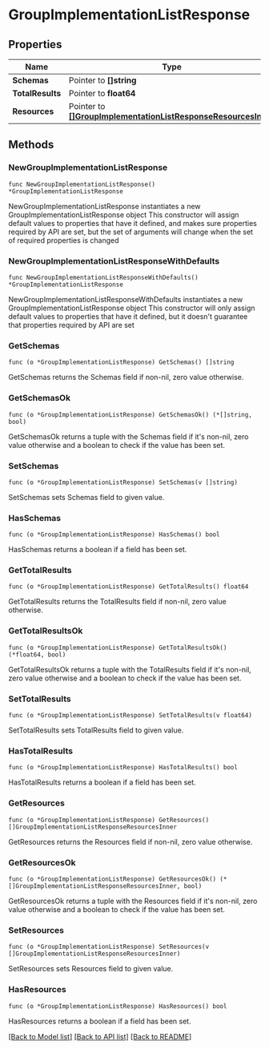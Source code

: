 # GroupImplementationListResponse

## Properties

Name | Type | Description | Notes
------------ | ------------- | ------------- | -------------
**Schemas** | Pointer to **[]string** |  | [optional] 
**TotalResults** | Pointer to **float64** |  | [optional] 
**Resources** | Pointer to [**[]GroupImplementationListResponseResourcesInner**](GroupImplementationListResponseResourcesInner.md) |  | [optional] 

## Methods

### NewGroupImplementationListResponse

`func NewGroupImplementationListResponse() *GroupImplementationListResponse`

NewGroupImplementationListResponse instantiates a new GroupImplementationListResponse object
This constructor will assign default values to properties that have it defined,
and makes sure properties required by API are set, but the set of arguments
will change when the set of required properties is changed

### NewGroupImplementationListResponseWithDefaults

`func NewGroupImplementationListResponseWithDefaults() *GroupImplementationListResponse`

NewGroupImplementationListResponseWithDefaults instantiates a new GroupImplementationListResponse object
This constructor will only assign default values to properties that have it defined,
but it doesn't guarantee that properties required by API are set

### GetSchemas

`func (o *GroupImplementationListResponse) GetSchemas() []string`

GetSchemas returns the Schemas field if non-nil, zero value otherwise.

### GetSchemasOk

`func (o *GroupImplementationListResponse) GetSchemasOk() (*[]string, bool)`

GetSchemasOk returns a tuple with the Schemas field if it's non-nil, zero value otherwise
and a boolean to check if the value has been set.

### SetSchemas

`func (o *GroupImplementationListResponse) SetSchemas(v []string)`

SetSchemas sets Schemas field to given value.

### HasSchemas

`func (o *GroupImplementationListResponse) HasSchemas() bool`

HasSchemas returns a boolean if a field has been set.

### GetTotalResults

`func (o *GroupImplementationListResponse) GetTotalResults() float64`

GetTotalResults returns the TotalResults field if non-nil, zero value otherwise.

### GetTotalResultsOk

`func (o *GroupImplementationListResponse) GetTotalResultsOk() (*float64, bool)`

GetTotalResultsOk returns a tuple with the TotalResults field if it's non-nil, zero value otherwise
and a boolean to check if the value has been set.

### SetTotalResults

`func (o *GroupImplementationListResponse) SetTotalResults(v float64)`

SetTotalResults sets TotalResults field to given value.

### HasTotalResults

`func (o *GroupImplementationListResponse) HasTotalResults() bool`

HasTotalResults returns a boolean if a field has been set.

### GetResources

`func (o *GroupImplementationListResponse) GetResources() []GroupImplementationListResponseResourcesInner`

GetResources returns the Resources field if non-nil, zero value otherwise.

### GetResourcesOk

`func (o *GroupImplementationListResponse) GetResourcesOk() (*[]GroupImplementationListResponseResourcesInner, bool)`

GetResourcesOk returns a tuple with the Resources field if it's non-nil, zero value otherwise
and a boolean to check if the value has been set.

### SetResources

`func (o *GroupImplementationListResponse) SetResources(v []GroupImplementationListResponseResourcesInner)`

SetResources sets Resources field to given value.

### HasResources

`func (o *GroupImplementationListResponse) HasResources() bool`

HasResources returns a boolean if a field has been set.


[[Back to Model list]](../README.md#documentation-for-models) [[Back to API list]](../README.md#documentation-for-api-endpoints) [[Back to README]](../README.md)


